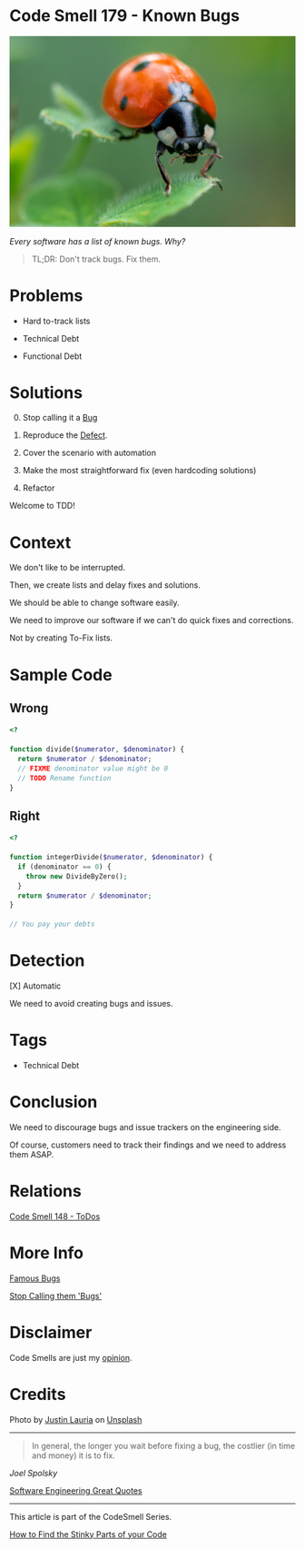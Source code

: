 # Code Smell 179 - Known Bugs
            
![Code Smell 179 - Known Bugs](Code%20Smell%20179%20-%20Known%20Bugs.jpg)

*Every software has a list of known bugs. Why?*

> TL;DR: Don't track bugs. Fix them.

# Problems

- Hard to-track lists

- Technical Debt

- Functional Debt

# Solutions

0. Stop calling it a [Bug](https://github.com/mcsee/Software-Design-Articles/tree/main/Articles/Quality/Stop%20Calling%20them%20'Bugs'/readme.md)

1. Reproduce the [Defect](https://github.com/mcsee/Software-Design-Articles/tree/main/Articles/Quality/Stop%20Calling%20them%20'Bugs'/readme.md).

2. Cover the scenario with automation

3. Make the most straightforward fix (even hardcoding solutions)

4. Refactor

Welcome to TDD!

# Context

We don't like to be interrupted. 

Then, we create lists and delay fixes and solutions.

We should be able to change software easily.

We need to improve our software if we can't do quick fixes and corrections. 

Not by creating To-Fix lists.

# Sample Code

## Wrong

[Gist Url]: # (https://gist.github.com/mcsee/352ade4d98a059ed49e4312ae3bab44e)
```php
<?

function divide($numerator, $denominator) {
  return $numerator / $denominator;  
  // FIXME denominator value might be 0
  // TODO Rename function
}
```

## Right

[Gist Url]: # (https://gist.github.com/mcsee/d1323654df40648970e8058c0cbd55cc)
```php
<?

function integerDivide($numerator, $denominator) {
  if (denominator == 0) {
    throw new DivideByZero();
  }
  return $numerator / $denominator;  
}

// You pay your debts
```

# Detection

[X] Automatic 

We need to avoid creating bugs and issues.

# Tags

- Technical Debt

# Conclusion

We need to discourage bugs and issue trackers on the engineering side.

Of course, customers need to track their findings and we need to address them ASAP.

# Relations

[Code Smell 148 - ToDos](https://github.com/mcsee/Software-Design-Articles/tree/main/Articles/Code%20Smells/Code%20Smell%20148%20-%20ToDos/readme.md)

# More Info

[Famous Bugs](https://en.wikipedia.org/wiki/List_of_software_bugs)

[Stop Calling them 'Bugs'](https://github.com/mcsee/Software-Design-Articles/tree/main/Articles/Quality/Stop%20Calling%20them%20'Bugs'/readme.md)

# Disclaimer

Code Smells are just my [opinion](https://github.com/mcsee/Software-Design-Articles/tree/main/Articles/Blogging/I%20Wrote%20More%20than%2090%20Articles%20on%202021%20Here%20is%20What%20I%20Learned/readme.md).

# Credits

Photo by [Justin Lauria](https://unsplash.com/@justinlauria) on [Unsplash](https://unsplash.com/s/photos/bug)
  
* * *

> In general, the longer you wait before fixing a bug, the costlier (in time and money) it is to fix.

_Joel Spolsky_

[Software Engineering Great Quotes](https://github.com/mcsee/Software-Design-Articles/tree/main/Articles/Quotes/Software%20Engineering%20Great%20Quotes/readme.md)

* * *

This article is part of the CodeSmell Series.

[How to Find the Stinky Parts of your Code](https://github.com/mcsee/Software-Design-Articles/tree/main/Articles/Code%20Smells/How%20to%20Find%20the%20Stinky%20parts%20of%20your%20Code/readme.md)